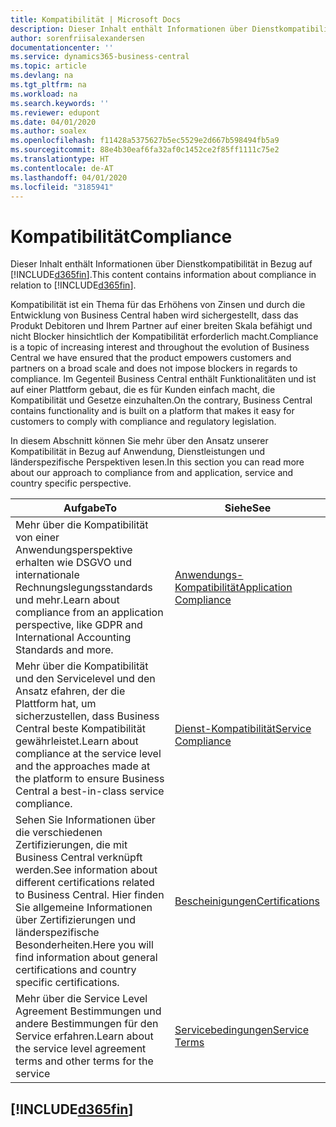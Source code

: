 ```yaml
---
title: Kompatibilität | Microsoft Docs
description: Dieser Inhalt enthält Informationen über Dienstkompatibilität in Bezug auf Business Central.
author: sorenfriisalexandersen
documentationcenter: ''
ms.service: dynamics365-business-central
ms.topic: article
ms.devlang: na
ms.tgt_pltfrm: na
ms.workload: na
ms.search.keywords: ''
ms.reviewer: edupont
ms.date: 04/01/2020
ms.author: soalex
ms.openlocfilehash: f11428a5375627b5ec5529e2d667b598494fb5a9
ms.sourcegitcommit: 88e4b30eaf6fa32af0c1452ce2f85ff1111c75e2
ms.translationtype: HT
ms.contentlocale: de-AT
ms.lasthandoff: 04/01/2020
ms.locfileid: "3185941"
---
```

# <a name="compliance"></a><span data-ttu-id="90c9a-103">Kompatibilität</span><span class="sxs-lookup"><span data-stu-id="90c9a-103">Compliance</span></span>
<span data-ttu-id="90c9a-104">Dieser Inhalt enthält Informationen über Dienstkompatibilität in Bezug auf [!INCLUDE[d365fin](../includes/d365fin_md.md)].</span><span class="sxs-lookup"><span data-stu-id="90c9a-104">This content contains information about compliance in relation to [!INCLUDE[d365fin](../includes/d365fin_md.md)].</span></span>  

<span data-ttu-id="90c9a-105">Kompatibilität ist ein Thema für das Erhöhens von Zinsen und durch die Entwicklung von Business Central haben wird sichergestellt, dass das Produkt Debitoren und Ihrem Partner auf einer breiten Skala befähigt und nicht Blocker hinsichtlich der Kompatibilität erforderlich macht.</span><span class="sxs-lookup"><span data-stu-id="90c9a-105">Compliance is a topic of increasing interest and throughout the evolution of Business Central we have ensured that the product empowers customers and partners on a broad scale and does not impose blockers in regards to compliance.</span></span> <span data-ttu-id="90c9a-106">Im Gegenteil Business Central enthält Funktionalitäten und ist auf einer Plattform gebaut, die es für Kunden einfach macht, die Kompatibilität und Gesetze einzuhalten.</span><span class="sxs-lookup"><span data-stu-id="90c9a-106">On the contrary, Business Central contains functionality and is built on a platform that makes it easy for customers to comply with compliance and regulatory legislation.</span></span>

<span data-ttu-id="90c9a-107">In diesem Abschnitt können Sie mehr über den Ansatz unserer Kompatibilität in Bezug auf Anwendung, Dienstleistungen und länderspezifische Perspektiven lesen.</span><span class="sxs-lookup"><span data-stu-id="90c9a-107">In this section you can read more about our approach to compliance from and application, service and country specific perspective.</span></span>

|<span data-ttu-id="90c9a-108">**Aufgabe**</span><span class="sxs-lookup"><span data-stu-id="90c9a-108">**To**</span></span>|<span data-ttu-id="90c9a-109">**Siehe**</span><span class="sxs-lookup"><span data-stu-id="90c9a-109">**See**</span></span>|  
|------------|-------------|  
|<span data-ttu-id="90c9a-110">Mehr über die Kompatibilität von einer Anwendungsperspektive erhalten wie DSGVO und internationale Rechnungslegungsstandards und mehr.</span><span class="sxs-lookup"><span data-stu-id="90c9a-110">Learn about compliance from an application perspective, like GDPR and International Accounting Standards and more.</span></span>|[<span data-ttu-id="90c9a-111">Anwendungs-Kompatibilität</span><span class="sxs-lookup"><span data-stu-id="90c9a-111">Application Compliance</span></span>](compliance-application-compliance.md)|  
|<span data-ttu-id="90c9a-112">Mehr über die Kompatibilität und den Servicelevel und den Ansatz efahren, der die Plattform hat, um sicherzustellen, dass Business Central beste Kompatibilität gewährleistet.</span><span class="sxs-lookup"><span data-stu-id="90c9a-112">Learn about compliance at the service level and the approaches made at the platform to ensure Business Central a best-in-class service compliance.</span></span>|[<span data-ttu-id="90c9a-113">Dienst-Kompatibilität</span><span class="sxs-lookup"><span data-stu-id="90c9a-113">Service Compliance</span></span>](compliance-service-compliance.md)|  
|<span data-ttu-id="90c9a-114">Sehen Sie Informationen über die verschiedenen Zertifizierungen, die mit Business Central verknüpft werden.</span><span class="sxs-lookup"><span data-stu-id="90c9a-114">See information about different certifications related to Business Central.</span></span> <span data-ttu-id="90c9a-115">Hier finden Sie allgemeine Informationen über Zertifizierungen und länderspezifische Besonderheiten.</span><span class="sxs-lookup"><span data-stu-id="90c9a-115">Here you will find information about general certifications and country specific certifications.</span></span>|[<span data-ttu-id="90c9a-116">Bescheinigungen</span><span class="sxs-lookup"><span data-stu-id="90c9a-116">Certifications</span></span>](compliance-certifications.md)|  
|<span data-ttu-id="90c9a-117">Mehr über die Service Level Agreement Bestimmungen und andere Bestimmungen für den Service erfahren.</span><span class="sxs-lookup"><span data-stu-id="90c9a-117">Learn about the service level agreement terms and other terms for the service</span></span>|[<span data-ttu-id="90c9a-118">Servicebedingungen</span><span class="sxs-lookup"><span data-stu-id="90c9a-118">Service Terms</span></span>](compliance-service-compliance.md#service-terms)|  

## [!INCLUDE[d365fin](../includes/free_trial_md.md)]  
